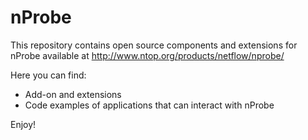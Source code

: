 # nProbe
This repository contains open source components and extensions for nProbe available at http://www.ntop.org/products/netflow/nprobe/

Here you can find:
* Add-on and extensions
* Code examples of applications that can interact with nProbe

Enjoy!
